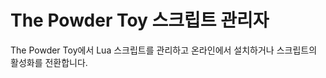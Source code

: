 The Powder Toy 스크립트 관리자
==================

The Powder Toy에서 Lua 스크립트를 관리하고 온라인에서 설치하거나 스크립트의 활성화를 전환합니다.
